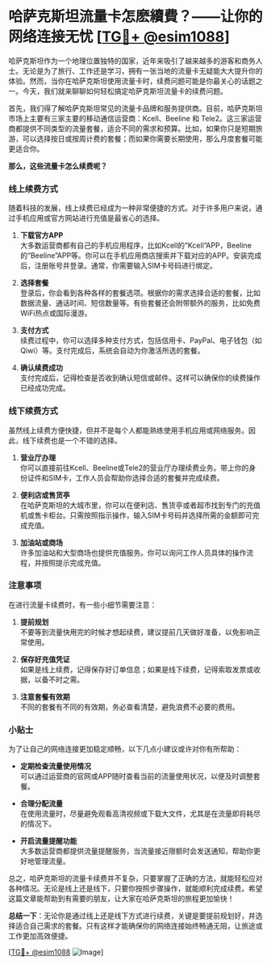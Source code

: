 # 哈萨克斯坦流量卡怎麽續費？——让你的网络连接无忧 [[TG💪+ @esim1088](https://t.me/s/esim1088)]

哈萨克斯坦作为一个地理位置独特的国家，近年来吸引了越来越多的游客和商务人士。无论是为了旅行、工作还是学习，拥有一张当地的流量卡无疑能大大提升你的体验。然而，当你在哈萨克斯坦使用流量卡时，续费问题可能是你最关心的话题之一。今天，我们就来聊聊如何轻松搞定哈萨克斯坦流量卡的续费问题。

首先，我们得了解哈萨克斯坦常见的流量卡品牌和服务提供商。目前，哈萨克斯坦市场上主要有三家主要的移动通信运营商：Kcell、Beeline 和 Tele2。这三家运营商都提供不同类型的流量套餐，适合不同的需求和预算。比如，如果你只是短期旅游，可以选择按日或按周计费的套餐；而如果你需要长期使用，那么月度套餐可能更适合你。

**那么，这些流量卡怎么续费呢？**

### 线上续费方式

随着科技的发展，线上续费已经成为一种非常便捷的方式。对于许多用户来说，通过手机应用或官方网站进行充值是最省心的选择。

1. **下载官方APP**  
   大多数运营商都有自己的手机应用程序，比如Kcell的“Kcell”APP，Beeline的“Beeline”APP等。你可以在手机应用商店搜索并下载对应的APP。安装完成后，注册账号并登录。通常，你需要输入SIM卡号码进行绑定。

2. **选择套餐**  
   登录后，你会看到各种各样的套餐选项。根据你的需求选择合适的套餐，比如数据流量、通话时间、短信数量等。有些套餐还会附带额外的服务，比如免费WiFi热点或国际漫游。

3. **支付方式**  
   续费过程中，你可以选择多种支付方式，包括信用卡、PayPal、电子钱包（如Qiwi）等。支付完成后，系统会自动为你激活所选的套餐。

4. **确认续费成功**  
   支付完成后，记得检查是否收到确认短信或邮件。这样可以确保你的续费操作已经成功完成。

### 线下续费方式

虽然线上续费方便快捷，但并不是每个人都能熟练使用手机应用或网络服务。因此，线下续费也是一个不错的选择。

1. **营业厅办理**  
   你可以直接前往Kcell、Beeline或Tele2的营业厅办理续费业务。带上你的身份证件和SIM卡，工作人员会帮助你选择合适的套餐并完成续费。

2. **便利店或售货亭**  
   在哈萨克斯坦的大城市里，你可以在便利店、售货亭或者超市找到专门的充值机或售卡柜台。只需按照指示操作，输入SIM卡号码并选择所需的金额即可完成充值。

3. **加油站或商场**  
   许多加油站和大型商场也提供充值服务。你可以询问工作人员具体的操作流程，并按照提示完成充值。

### 注意事项

在进行流量卡续费时，有一些小细节需要注意：

1. **提前规划**  
   不要等到流量快用完的时候才想起续费，建议提前几天做好准备，以免影响正常使用。

2. **保存好充值凭证**  
   如果是线上续费，记得保存好订单信息；如果是线下续费，记得索取发票或收据，以备不时之需。

3. **注意套餐有效期**  
   不同的套餐有不同的有效期，务必查看清楚，避免浪费不必要的费用。

### 小贴士

为了让自己的网络连接更加稳定顺畅，以下几点小建议或许对你有所帮助：

- **定期检查流量使用情况**  
  可以通过运营商的官网或APP随时查看当前的流量使用状况，以便及时调整套餐。

- **合理分配流量**  
  在使用流量时，尽量避免观看高清视频或下载大文件，尤其是在流量即将耗尽的情况下。

- **开启流量提醒功能**  
  大多数运营商都提供流量提醒服务，当流量接近限额时会发送通知，帮助你更好地管理流量。

总之，哈萨克斯坦的流量卡续费并不复杂，只要掌握了正确的方法，就能轻松应对各种情况。无论是线上还是线下，只要你按照步骤操作，就能顺利完成续费。希望这篇文章能帮助到有需要的朋友，让大家在哈萨克斯坦的旅程更加愉快！

**总结一下**：无论你是通过线上还是线下方式进行续费，关键是要提前规划好，并选择适合自己需求的套餐。只有这样才能确保你的网络连接始终畅通无阻，让旅途或工作更加高效便捷。

[[TG💪+ @esim1088](https://t.me/s/esim1088) ![Image](https://i.postimg.cc/4NQfJmqS/Snipaste-2025-05-13-00-14-12.png)]